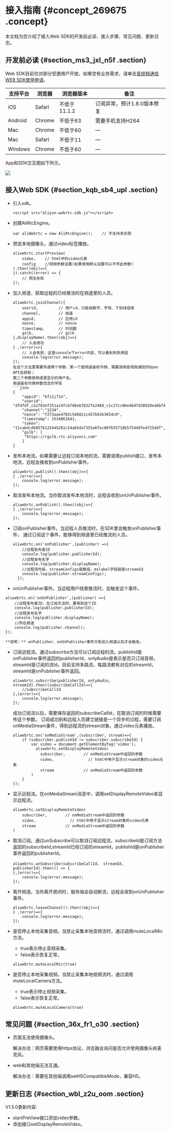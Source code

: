 # 接入指南 {#concept_269675 .concept}

本文档为您介绍了接入Web SDK的开发前必读、接入步骤、常见问题、更新日志。

## 开发前必读 {#section_ms3_jxl_n5f .section}

Web SDK目前仅对部分受邀用户开放，如果您有业务需求，请单击[音视频通信WEB SDK使用申请](https://page.aliyun.com/form/act878195301/index.htm)。

|支持平台|浏览器|浏览器版本|备注|
|----|---|-----|--|
|iOS|Safari|不低于11.1.2|订阅异常，预计1.8.0版本修复|
|Android|Chrome|不低于63|需要手机支持H264|
|Mac|Chrome|不低于60|—|
|Mac|Safari|不低于11|—|
|Windows|Chrome|不低于60|—|

App和SDK交互图如下所示。

![](http://static-aliyun-doc.oss-cn-hangzhou.aliyuncs.com/assets/img/170941/156110227747688_zh-CN.png)

## 接入Web SDK {#section_kqb_sb4_upl .section}

-   引入sdk。

    ``` {#codeblock_m6k_p9m_6m3}
    <script src="aliyun-webrtc-sdk.js"></script>
    ```

-   创建AliRtcEngine。

    ``` {#codeblock_dih_rro_isw}
    var aliWebrtc = new AliRtcEngine();    // 不支持多实例
    ```

-   预览本地摄像头，通过video标签播放。

    ``` {#codeblock_i29_7xy_cag}
    aliwebrtc.startPreview(
        video,    // html中的video元素
        config    //视频参数设置(如果使用默认设置可以不传此参数)
    ).then((obj)=>{
    }).catch((error) => {
        // 预览失败
    });
    ```

-   加入频道，获取远程的已经推流的在频道里的人员。

    ``` {#codeblock_k1r_qj6_an3}
    aliwebrtc.joinChannel({
        userid,         // 用户id，只能由数字、字母、下划线组成
        channel,        // 频道
        appid,          // 应用id
        nonce,          // nonce
        timestamp,      // 时间戳
        gslb,           // gslb
    },displayName).then((obj)=>{
        // 入会成功
    } ,(error)=>{
        // 入会失败，这里console下error内容，可以看到失败原因
        console.log(error.message);
    });
    在这个方法里需要传递两个参数，第一个是频道鉴权令牌，需要调用音视频通信的Open API去获取；
    第二个参数是频道里显示的用户名。
    频道鉴权令牌参数包含的字段
    ```json
    {
        "appid": "bfi1j71o",
        "userid": "dfdfdf_ca1f82ef351a14fcbf88eb7832fe2468_c1c27cc06e4bd7d2893dea6bf44731da",
        "channel":"1234",
        "nonce": "7273aae4703c546811c457b63b3654c0",
        "timestamp": 1534861641,
        "token": "11cabdcdb8576125445261c14ab5da7355a6fec08fb55710b575d48fedf25ddf",
        "gslb": [
         "https://rgslb.rtc.aliyuncs.com"
        ]
    }
    ```

-   发布本地流。如果需要让远程订阅本地的流，需要调用publish接口，发布本地流，远程会接收到onPublisher事件。

    ``` {#codeblock_ei0_nu4_b0z}
    aliwebrtc.publish().then((obj)=>{
    } ,(error)=>{
        console.log(error.message);
    });
    ```

-   取消发布本地流。当你取消发布本地流时，远程会收到onUnPublisher事件。

    ``` {#codeblock_mxm_3p2_x8g}
    aliwebrtc.unPublish().then((obj)=>{
    } ,(error)=>{
        console.log(error.message);
    });
    ```

-   订阅onPublisher事件。当远程人员推流时，在SDK里会触发onPublisher事件， 通过订阅这个事件，能够得到频道里已经推流的人员。

    ``` {#codeblock_zuw_jfn_nvq}
    aliwebrtc.on('onPublisher',(publisher) =>{
        //远程发布者ID
        console.log(publisher.publisherId);
        //远程发布名字
        console.log(publisher.displayName);
        //远程流内容，streamConfigs是数组，mslabel字段就是streamId
        console.log(publisher.streamConfigs);
      });
    ```

-   onUnPublisher事件。当远程用户结束推流时，会触发这个事件。

``` {#codeblock_qag_8qn_igh}
aliwebrtc.on('onUnPublisher',(publisher) =>{
    //远程发布者ID，在订阅方法时，要用到这个ID
    console.log(publisher.publisherId);
    //远程发布名字
    console.log(publisher.displayName);
    //所在频道
    console.log(publisher.channel);
});
```

    **说明：** onPublisher、onUnPublisher事件只有加入频道以后才会触发。

-   订阅远程流。通过subscirbe方法可以订阅远程的流。publishId是onPublisher事件返回的publisherId，onlyAudio是表示是否只订阅音频，streamId是订阅的流Id。目前支持多路流，每路流都有对应的streamId，streamId是onPublisher事件返回。

    ``` {#codeblock_efh_u4x_x5e}
    aliwebrtc.subscribe(publisherId, onlyAudio, streamId).then((subscribeCallId)=>{
        //subscribeCallId
    },(error)=>{
        console.log(error.message);
    });
    ```

    成功订阅流以后，需要保存返回的subscribeCallId，在取消订阅的时候需要传这个参数。 订阅成功到和远程人员建立链接是一个异步的过程，需要订阅onMediaStream事件，得到远程流的stream对象，通过video元素播放。

    ``` {#codeblock_19p_k1v_thw}
    aliwebrtc.on('onMediaStream',(subscriber, stream)=>{
        if (subscriber.publishId != subscriber.subscribeId) {
            var video = document.getElementByTag('video');
              aliwebrtc.setDisplayRemoteVideo(
                subscriber,        // onMediaStream中返回的参数
                video,               // html中用于显示stream对象的video元素
                stream             // onMediaStream中返回的参数
            )
        }
    });
    ```

-   显示远程流。在onMediaStream消息中，调用setDisplayRemoteVideo来显示远程流。

    ``` {#codeblock_dc1_5w1_y92}
    aliwebrtc.setDisplayRemoteVideo(
        subscriber,        // onMediaStream中返回的参数
        video,               // html中用于显示stream对象的video元素
        stream             // onMediaStream中返回的参数
    )
    ```

-   取消订阅。通过unSubscribe可以取消订阅远程流，subscribeId是订阅方法返回的subscribeId,streamId已经订阅的streamId，publishId是onPublisher事件返回的publisherId。

    ``` {#codeblock_mvo_bm2_q67}
    aliwebrtc.unSubscribe(subscribeCallId， streamId,  publisherId).then(() => {
    },(error)=>{
        console.log(error.message);
    });
    ```

-   离开频道。当你离开房间时，服务端会自动断流，远程会收到onUnPublisher事件。

    ``` {#codeblock_qsa_oda_bp4}
    aliwebrtc.leaveChannel().then((obj)=>{
    } ,(error)=>{
        console.log(error.message);
    });
    ```

-   是否停止本地采集音频。当禁止采集本地音频流时，通过调用muteLocalMic方法。

    -   true表示停止音频采集。
    -   false表示恢复正常。
    ``` {#codeblock_xv2_3gy_a42}
    aliwebrtc.muteLocalMic(true)
    ```

-   是否停止本地采集视频。当禁止采集本地视频流时，通过调用muteLocalCamera方法。

    -   true表示停止视频采集。
    -   false表示恢复正常。
    ``` {#codeblock_jx9_0ov_t46}
    aliwebrtc.muteLocalCamera(true)
    ```


## 常见问题 {#section_36x_fr1_o30 .section}

-   页面无法使用摄像头。

    解决办法：网页需要使用https协议，浏览器会询问是否允许使用摄像头和麦克风。

-   web和其他端无法互通。

    解决办法：需要在其他端调用setH5CompatibleMode，兼容H5。


## 更新日志 {#section_wbl_z2u_oom .section}

V1.5.0更新内容:

-   startPreView接口添加video参数。
-   添加接口setDisplayRemoteVideo。

